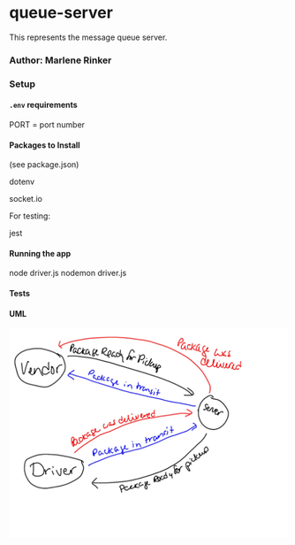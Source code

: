 # queue-server

This represents the message queue server.

### Author: Marlene Rinker



### Setup

#### `.env` requirements
PORT = port number

#### Packages to Install
(see package.json)

dotenv

socket.io



For testing:

jest





#### Running the app
node driver.js 
nodemon driver.js


#### Tests
<!-- - Unit Tests: `npm test` (run from the `__tests__` folder to run all tests, multiple test files are in that folder)

- Assertions Made: -->



#### UML
![UML Diagram](caps-whiteboard.jpg)